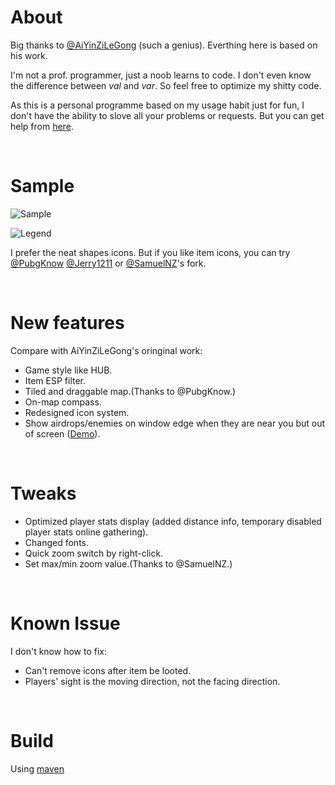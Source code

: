 # About
Big thanks to [@AiYinZiLeGong](https://github.com/AiYinZiLeGong) (such a genius). Everthing here is based on his work.

I'm not a prof. programmer, just a noob learns to code. I don't even know the difference between _val_ and _var_. So feel free to optimize my shitty code.

As this is a personal programme based on my usage habit just for fun, I don't have the ability to slove all your problems or requests. But you can get help from [here](https://github.com/AiYinZiLeGong/PUBG-Radar/issues).

<br />

# Sample
![Sample](https://i.imgur.com/6tZaMtj.png)

![Legend](https://i.imgur.com/p69oQhX.png)

I prefer the neat shapes icons. But if you like item icons, you can try [@PubgKnow](https://github.com/PubgKnown/PUBG-Radar) [@Jerry1211](https://github.com/Jerry1211/PUBG-Radar) or [@SamuelNZ](https://github.com/SamuelNZ/PUBG-Radar)'s fork.

<br />

# New features 
Compare with AiYinZiLeGong's oringinal work:
* Game style like HUB.
* Item ESP filter.
* Tiled and draggable map.(Thanks to @PubgKnow.)
* On-map compass.
* Redesigned icon system.
* Show airdrops/enemies on window edge when they are near you but out of screen ([Demo](https://gfycat.com/gifs/detail/FriendlyLonelyEider)).

<br />

# Tweaks
* Optimized player stats display (added distance info, temporary disabled player stats online gathering).
* Changed fonts.
* Quick zoom switch by right-click.
* Set max/min zoom value.(Thanks to @SamuelNZ.)

<br />

# Known Issue 
I don't know how to fix:
* Can't remove icons after item be looted.
* Players' sight is the moving direction, not the facing direction.

<br />

# Build
Using [maven](https://maven.apache.org/)
